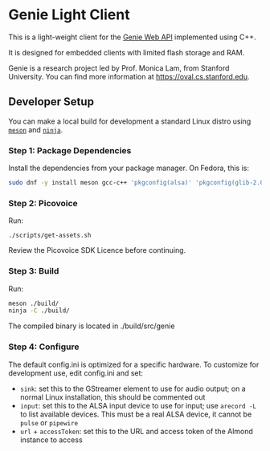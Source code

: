 # Genie Light Client

This is a light-weight client for the [Genie Web API](https://wiki.genie.stanford.edu/api-references/web-almond) implemented using C++.

It is designed for embedded clients with limited flash storage and RAM.

Genie is a research project led by Prof. Monica Lam, from Stanford University.
You can find more information at <https://oval.cs.stanford.edu>.

## Developer Setup

You can make a local build for development a standard Linux distro using [`meson`](https://mesonbuild.com) and [`ninja`](https://ninja-build.org/).

### Step 1: Package Dependencies

Install the dependencies from your package manager. On Fedora, this is:
```bash
sudo dnf -y install meson gcc-c++ 'pkgconfig(alsa)' 'pkgconfig(glib-2.0)' 'pkgconfig(libsoup-2.4)' 'pkgconfig(json-glib-1.0)' 'pkgconfig(libevdev)' 'pkgconfig(gstreamer-1.0)' gstreamer1-plugins-base gstreamer1-plugins-good cmake speex-devel speexdsp-devel
```

### Step 2: Picovoice

Run:
```
./scripts/get-assets.sh
```

Review the Picovoice SDK Licence before continuing.

### Step 3: Build

Run:
```bash
meson ./build/
ninja -C ./build/
```

The compiled binary is located in ./build/src/genie

### Step 4: Configure

The default config.ini is optimized for a specific hardware. To customize for development use, edit config.ini and set:

- `sink`: set this to the GStreamer element to use for audio output; on a normal Linux installation, this should be commented out
- `input`: set this to the ALSA input device to use for input; use `arecord -L` to list available devices. This must be a real ALSA device, it cannot be `pulse` or `pipewire`
- `url` + `accessToken`: set this to the URL and access token of the Almond instance to access
